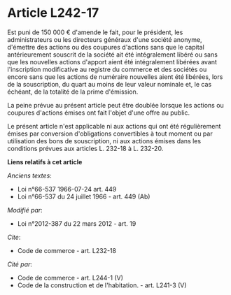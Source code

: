 # Article L242-17

Est puni de 150 000 € d'amende le fait, pour le président, les administrateurs ou les directeurs généraux d'une société
anonyme, d'émettre des actions ou des coupures d'actions sans que le capital antérieurement souscrit de la société ait été
intégralement libéré ou sans que les nouvelles actions d'apport aient été intégralement libérées avant l'inscription
modificative au registre du commerce et des sociétés ou encore sans que les actions de numéraire nouvelles aient été
libérées, lors de la souscription, du quart au moins de leur valeur nominale et, le cas échéant, de la totalité de la prime
d'émission. 

La peine prévue au présent article peut être doublée lorsque les actions ou coupures d'actions émises ont fait l'objet d'une
offre au public. 

Le présent article n'est applicable ni aux actions qui ont été régulièrement émises par conversion d'obligations convertibles
à tout moment ou par utilisation des bons de souscription, ni aux actions émises dans les conditions prévues aux articles L.
232-18 à L. 232-20.

**Liens relatifs à cet article**

_Anciens textes_:

  - Loi n°66-537 1966-07-24 art. 449
  - Loi n°66-537 du 24 juillet 1966 - art. 449 (Ab)

_Modifié par_:

  - Loi n°2012-387 du 22 mars 2012 - art. 19

_Cite_:

  - Code de commerce - art. L232-18

_Cité par_:

  - Code de commerce - art. L244-1 (V)
  - Code de la construction et de l'habitation. - art. L241-3 (V)
